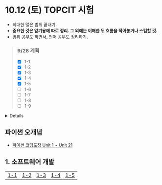 
# 10.12 (토) TOPCIT 시험
- 최대한 많은 범위 끝내기.
- **중요한 것은 암기용에 따로 정리. 그 외에는 이해한 뒤 흐름을 적어놓거나 스킵할 것.**
- 범위 공부도 하면서, 언어 공부도 정리하기.

> ### 9/28 계획
> - [x] 1-1
> - [x] 1-2
> - [x] 1-3
> - [x] 1-4
> - [x] 1-5
> - [ ] 1-6
> - [ ] 1-7
> - [ ] 1-8
> - [ ] 1-9

<details>
  
- 9/29 : 2과목 9~10
- 9/30 : 1과목 완료 (출력)
- 10/1 : 3과목 1/2
- 10/2 : 2과목 완료 (출력)
- 10/3 : 3과목 완료 (출력)
- 10/4 : 5과목 5
- 10/5 : 4과목 완료 (출력)
- 10/6 : 5과목 완료 (출력)
- 10/7 : 6과목 1/3
- 10/8 : 6과목 2/3
- 10/9 : 6과목 완료 및 기출 전체 수집 (출력)
- 10/10~10/11 : 암기

</details>

## 파이썬 오개념
- [파이썬 코딩도장 Unit 1 ~ Unit 21](https://github.com/r3j0/TIL/blob/main/TOPCIT/20240927_topcit_py.md)

## 1. 소프트웨어 개발
<table>
  <tr>
    <td><a href="https://github.com/r3j0/TIL/blob/main/TOPCIT/20240928_topcit_1_1.md">1-1</a></td>
    <td><a href="https://github.com/r3j0/TIL/blob/main/TOPCIT/20240928_topcit_1_2.md">1-2</a></td>
    <td><a href="https://github.com/r3j0/TIL/blob/main/TOPCIT/20240928_topcit_1_3.md">1-3</a></td>
    <td><a href="https://github.com/r3j0/TIL/blob/main/TOPCIT/20240928_topcit_1_4.md">1-4</a></td>
    <td><a href="https://github.com/r3j0/TIL/blob/main/TOPCIT/20240928_topcit_1_5.md">1-5</a></td>
  </tr>
</table>
